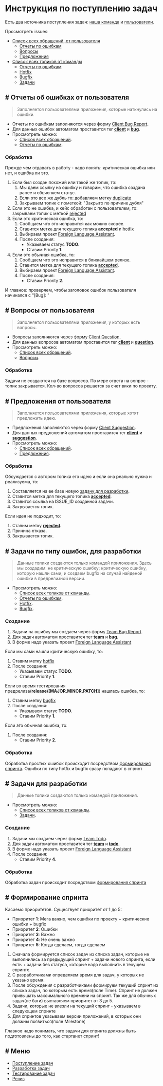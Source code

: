 [issues_by_client]: https://github.com/ManushovRodion/foreign-language-assistant/labels/client
[issues_by_client__type_bug]: https://github.com/ManushovRodion/app-help-translate/issues?q=is%3Aopen+label%3Aclient+label%3Abug
[issues_by_client__type_suggestion]: https://github.com/ManushovRodion/app-help-translate/issues?q=is%3Aopen+label%3Aclient+label%3Asuggestion
[issues_by_client__type_question]: https://github.com/ManushovRodion/app-help-translate/issues?q=is%3Aopen+label%3Aclient+label%3Aquestion
[issues_by_team]: https://github.com/ManushovRodion/foreign-language-assistant/labels/team
[issues_by_team__type_bug]: https://github.com/ManushovRodion/app-help-translate/issues?q=is%3Aopen+label%3Ateam+label%3Abug
[issues_by_team__type_bugfix]: https://github.com/ManushovRodion/app-help-translate/issues?q=is%3Aopen+label%3Ateam+label%3Abugfix
[issues_by_team__type_hotfix]: https://github.com/ManushovRodion/app-help-translate/issues?q=is%3Aopen+label%3Ateam+label%3Ahotfix
[issues_by_team__type_todo]: https://github.com/ManushovRodion/app-help-translate/issues?q=is%3Aopen+label%3Ateam+label%3Atodo
[issues_type_question]: https://github.com/ManushovRodion/foreign-language-assistant/labels/question
[issues_type_bug]: https://github.com/ManushovRodion/foreign-language-assistant/labels/bug
[issues_type_suggestion]: https://github.com/ManushovRodion/foreign-language-assistant/labels/suggestion
[issues_type_accepted]: https://github.com/ManushovRodion/foreign-language-assistant/labels/accepted
[issues_type_rejected]: https://github.com/ManushovRodion/foreign-language-assistant/labels/rejected
[issues_type_duplicate]: https://github.com/ManushovRodion/foreign-language-assistant/labels/duplicate
[issues_type_todo]: https://github.com/ManushovRodion/foreign-language-assistant/labels/todo
[issues_type_hotfix]: https://github.com/ManushovRodion/foreign-language-assistant/labels/hotfix
[issues_type_bugfix]: https://github.com/ManushovRodion/foreign-language-assistant/labels/bugfix
[form_by_client_template_bug]: https://github.com/ManushovRodion/foreign-language-assistant/issues/new?assignees=&labels=client%2Cbug&template=client_bug_report.yml
[form_by_client_template_suggestion]: https://github.com/ManushovRodion/foreign-language-assistant/issues/new?assignees=&labels=client%2Csuggestion&template=client_suggestion.yml
[form_by_client_template_question]: https://github.com/ManushovRodion/foreign-language-assistant/issues/new?assignees=&labels=client%2Cquestion&template=client_question.yml
[form_by_team_template_bug]: https://github.com/ManushovRodion/foreign-language-assistant/issues/new?assignees=&labels=team%2Cbug&template=team_bug_report.yml
[form_by_team_template_todo]: https://github.com/ManushovRodion/foreign-language-assistant/issues/new?assignees=&labels=team%2Ctodo&template=team_todo.yml
[project]: https://github.com/users/ManushovRodion/projects/6

# Инструкция по поступлению задач

Есть два источника поступления задач: [наша команда][issues_by_team] и [пользователи][issues_by_client].

Просмотреть issues:

- [Список всех обращений, от пользователя][issues_by_client]
  - [Отчеты по ошибкам][issues_by_client__type_bug]
  - [Вопросы][issues_by_client__type_question]
  - [Предложения][issues_by_client__type_suggestion]
- [Список всех топиков от команды][issues_by_team]
  - [Отчеты по ошибкам][issues_by_team__type_bug]
  - [Hotfix][issues_by_team__type_hotfix]
  - [Bugfix][issues_by_team__type_bugfix]
  - [Задачи][issues_by_team__type_todo]

## # Отчеты об ошибках от пользователя

> Заполняется пользователями приложения, которые наткнулись на ошибки.

- Отчеты по ошибкам заполняются через форму [Client Bug Report][form_by_client_template_bug].
- Для данных ошибок автоматом проставится тег [**client**][issues_by_client] и [**bug**][issues_type_bug].
- Просмотреть можно:
  - [Список всех обращений][issues_by_client].
  - [Отчеты по ошибкам][issues_by_client__type_bug].

### Обработка

Прежде чем отдавать в работу - надо понять: критическая ошибка или нет, и ошибка ли это.

1. Если был создан похожий или такой же топик, то:
   1. Мы даем ссылку на ошибку и говорим, что ошибка создана ранее и обьясняем статус.
   2. Если это все же дубль то: добавляем метку [duplicate][issues_type_duplicate]
   3. Закрываем топик с пометкой: "Закрыто по причине дубля"
2. Если это не ошибка, и кейс обработан с пользователем, то: закрываем топик с меткой [rejected][issues_type_rejected]
3. Если это критическая ошибка, то:
   1. Сообщаем что это исправится как можно скорее.
   2. Ставится метка для текущего топика [**accepted**][issues_type_accepted] и [hotfix][issues_type_hotfix]
   3. Выбираем проект [Foreign Language Assistant][project].
   4. После создания:
      - Указываем статус **TODO**.
      - Ставим Priority **1**.
4. Если это обычная ошибка, то:
   1. Сообщаем что это исправится в ближайшем релизе.
   2. Ставится метка для текущего топика [**accepted**][issues_type_accepted].
   3. Выбираем проект [Foreign Language Assistant][project].
   4. После создания:
      - Ставим Priority **2**.

И главное: проверяем, чтобы заголовок ошибок пользователя начинался с "[Bug]: "

## # Вопросы от пользователя

> Заполняется пользователями приложения, у которых есть вопросы.

- Вопросы заполняются через форму [Client Question][form_by_client_template_question].
- Для данных вопросов автоматом проставится тег [**client**][issues_by_client] и [**question**][issues_type_question].
- Просмотреть можно:
  - [Список всех обращений][issues_by_client].
  - [Вопросы][issues_by_client__type_question].

### Обработка

Задачи не создаются на базе вопросов. По мере ответа на вопрос - топик закрывается. Кол-во вопросов решается за счет вики по проекту.

## # Предложения от пользователя

> Заполняется пользователями приложения, которые хотят предложить идею.

- Предложения заполняются через форму [Client Suggestion][form_by_client_template_suggestion].
- Для данных предложений автоматом проставится тег [**client**][issues_by_client] и [**suggestion**][issues_type_question].
- Просмотреть можно:
  - [Список всех обращений][issues_by_client].
  - [Предложения][issues_by_client__type_suggestion].

### Обработка

Обсуждается с автором топика его идею и если она реально нужна и реализуема, то:

1. Составляется на ее базе новую [задачу для разработки](#-Задачи-для-разработки).
2. Ставится метка для текущего топика [**accepted**][issues_type_accepted].
3. Ставится ссылка на ISSUE_ID созданной задачи.
4. Закрывается топик.

Если идея не подходит, то:

1. Ставим метку [**rejected**][issues_type_rejected].
2. Причина отказа.
3. Закрывается топик.

## # Задачи по типу ошибок, для разработки

> Данные топики создаются только командой приложения.
> Здесь мы создадим: не критическую ошибку; критическую ошибку, которую нашли сами; и создаем bugfix на случай найденой ошибки в предрелизной версии.

- Просмотреть можно:
  - [Список всех топиков от команды][issues_by_team].
  - [Отчеты по ошибкам][issues_by_team__type_bug].
  - [Hotfix][issues_by_team__type_hotfix].
  - [Bugfix][issues_by_team__type_bugfix].

### Создание

1. Задачи на ошибку мы создаем через форму [Team Bug Report][form_by_team_template_bug].
2. Для задач автоматом проставится тег [**team**][issues_by_team] и [**bug**][issues_type_bug].
3. В форме надо указать проект [Foreign Language Assistant][project]

Если мы сами нашли критическую ошибку, то:

1. Ставим метку [hotfix][issues_type_hotfix]
2. После создания:
   - Указываем статус **TODO**.
   - Ставим Priority **1**.

Если во время тестирования предрелиза(**release/[MAJOR.MINOR.PATCH]**) нашлась ошибка, то:

1. Ставим метку [bugfix][issues_type_bugfix]
2. После создания:
   - Указываем статус **TODO**.
   - Ставим Priority **1**.

Если это обычная ошибка, то:

1. После создания:
   - Ставим Priority **2**.

### Обработка

Обработка простых ошибок происходит посредством [формирования спринта](#-Формирование-спринта). Ошибки по типу hotfix и bugfix сразу попадают в спринт

## # Задачи для разработки

> Данные топики создаются только командой приложения.

- Просмотреть можно:
  - [Список всех топиков от команды][issues_by_team].
  - [Задачи][issues_by_team__type_todo].

### Создание

1. Задачи мы создаем через форму [Team Todo][form_by_team_template_todo].
2. Для задач автоматом проставится тег [**team**][issues_by_team] и [**todo**][issues_type_todo].
3. В форме надо указать проект [Foreign Language Assistant][project]
4. После создания:
   - Ставим Priority **4**.

### Обработка

Обработка задач происходит посредством [формирования спринта](#-Формирование-спринта)

## # Формирование спринта

Касаемо приоритетов. Существует приоритет от 1 до 5:

- Приоритет **1**: Мега важно, чем ошибки по проекту + критические ошибки + bugfix
- Приоритет **2**: Ошибки
- Приоритет **3**: Важно
- Приоритет **4**: Не очень важно
- Приоритет **5**: Когда сделаем, тогда сделаем

1. Сначала формируется список задач из списка задач, которые не выполнились за предыдущий спринт + задачи нового спринта, если есть + задачи без статуса, которые надо выполнить в текущем спринте.
2. С разработчиками определяем время для задач, у которых не указано время.
3. После обсуждения с разработчиками формируем текущий спринт из списка задач, по которым есть время(поле Time). Спринт не должен привышать максимального времени на спринт. Так же для обычных задач(не баги) выставляем приоритет от 3 до 5.
4. Задачи, которые не влезли на текущий спринт - указываем в следующем спринте
5. Для спринтов указываем версии приложений, в которых они должны появиться(поле Milestone)

Главное надо понимать, что задачи для спринта должны быть подготовлены до того, как стартанет спринт!

## # Меню

- [Поступление задач](./analyst.md)
- [Разработка задач](./developer.md)
- [Тестирование задач](./tester.md)
- [Релиз](./releaser.md)
